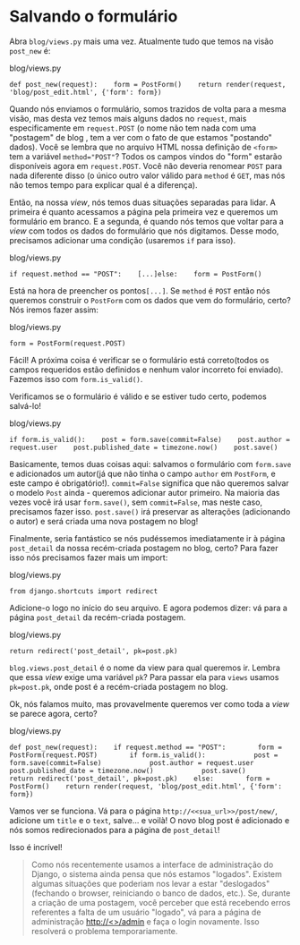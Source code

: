 # Salvando o formulário

Abra `blog/views.py` mais uma vez. Atualmente tudo que temos na visão `post_new` é:

blog/views.py

```text
def post_new(request):    form = PostForm()    return render(request, 'blog/post_edit.html', {'form': form})
```

Quando nós enviamos o formulário, somos trazidos de volta para a mesma visão, mas desta vez temos mais alguns dados no `request`, mais especificamente em `request.POST` \(o nome não tem nada com uma "postagem" de blog , tem a ver com o fato de que estamos "postando" dados\). Você se lembra que no arquivo HTML nossa definição de `<form>` tem a variável `method="POST"`? Todos os campos vindos do "form" estarão disponíveis agora em `request.POST`. Você não deveria renomear `POST` para nada diferente disso \(o único outro valor válido para `method` é `GET`, mas nós não temos tempo para explicar qual é a diferença\).

Então, na nossa _view_, nós temos duas situações separadas para lidar. A primeira é quanto acessamos a página pela primeira vez e queremos um formulário em branco. E a segunda, é quando nós temos que voltar para a _view_ com todos os dados do formulário que nós digitamos. Desse modo, precisamos adicionar uma condição \(usaremos `if` para isso\).

blog/views.py

```text
if request.method == "POST":    [...]else:    form = PostForm()
```

Está na hora de preencher os pontos`[...]`. Se `method` é `POST` então nós queremos construir o `PostForm` com os dados que vem do formulário, certo? Nós iremos fazer assim:

blog/views.py

```text
form = PostForm(request.POST)
```

Fácil! A próxima coisa é verificar se o formulário está correto\(todos os campos requeridos estão definidos e nenhum valor incorreto foi enviado\). Fazemos isso com `form.is_valid()`.

Verificamos se o formulário é válido e se estiver tudo certo, podemos salvá-lo!

blog/views.py

```text
if form.is_valid():    post = form.save(commit=False)    post.author = request.user    post.published_date = timezone.now()    post.save()
```

Basicamente, temos duas coisas aqui: salvamos o formulário com `form.save` e adicionados um autor\(já que não tinha o campo `author` em `PostForm`, e este campo é obrigatório!\). `commit=False` significa que não queremos salvar o modelo `Post` ainda - queremos adicionar autor primeiro. Na maioria das vezes você irá usar `form.save()`, sem `commit=False`, mas neste caso, precisamos fazer isso. `post.save()` irá preservar as alterações \(adicionando o autor\) e será criada uma nova postagem no blog!

Finalmente, seria fantástico se nós pudéssemos imediatamente ir à página `post_detail` da nossa recém-criada postagem no blog, certo? Para fazer isso nós precisamos fazer mais um import:

blog/views.py

```text
from django.shortcuts import redirect
```

Adicione-o logo no início do seu arquivo. E agora podemos dizer: vá para a página `post_detail` da recém-criada postagem.

blog/views.py

```text
return redirect('post_detail', pk=post.pk)
```

`blog.views.post_detail` é o nome da view para qual queremos ir. Lembra que essa _view_ exige uma variável `pk`? Para passar ela para `views` usamos `pk=post.pk`, onde post é a recém-criada postagem no blog.

Ok, nós falamos muito, mas provavelmente queremos ver como toda a _view_ se parece agora, certo?

blog/views.py

```text
def post_new(request):    if request.method == "POST":        form = PostForm(request.POST)        if form.is_valid():            post = form.save(commit=False)            post.author = request.user            post.published_date = timezone.now()            post.save()            return redirect('post_detail', pk=post.pk)    else:        form = PostForm()    return render(request, 'blog/post_edit.html', {'form': form})
```

Vamos ver se funciona. Vá para o página `http://<<sua_url>>/post/new/`, adicione um `title` e o `text`, salve... e voilà! O novo blog post é adicionado e nós somos redirecionados para a página de `post_detail`!

Isso é incrível!

> Como nós recentemente usamos a interface de administração do Django, o sistema ainda pensa que nós estamos "logados". Existem algumas situações que poderiam nos levar a estar "deslogados" \(fechando o browser, reiniciando o banco de dados, etc.\). Se, durante a criação de uma postagem, você perceber que está recebendo erros referentes a falta de um usuário "logado", vá para a página de administração [http://&lt;&gt;/admin](http://<>/admin) e faça o login novamente. Isso resolverá o problema temporariamente.

[    
](https://afropython.gitbook.io/tutorial/template)

